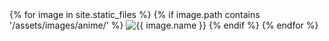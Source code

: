 <div class="gallery-container">
  {% for image in site.static_files %}
    {% if image.path contains '/assets/images/anime/' %}
      <img src="{{ image.path | relative_url }}" alt="{{ image.name }}" onclick="openModal(this)">
    {% endif %}
  {% endfor %}
</div>
